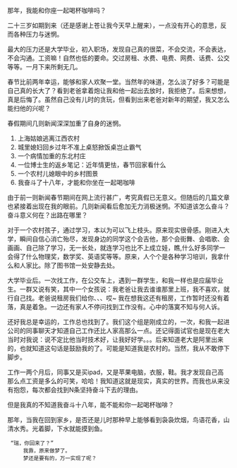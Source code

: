 那年，我能和你座一起喝杯咖啡吗？


二十三岁如期到来（还是感谢上苍让我今天早上醒来），一点没有开心的意思，反而各种压力与迷惘。

最大的压力还是大学毕业，初入职场，发现自己真的很菜，不会交流，不会表达，不会沟通。工资嘛！自然也低的要命。交过房租、水费、电费、网费、话费、公交等等。一月下来所剩无几。

春节比前两年幸运，能够和家人欢聚一堂。当然年的味道，怎么淡了好多？可能是自己真的长大了？看到老爸拿着炮让我和他一起出去放时，我拒绝了。后来想想，真是后悔了。虽然自己没有儿时的贪玩，但看到出来老爸对新年的期望，我又怎么能扫他的兴呢？

春假期间几则新闻深深加重了自身的迷惘。
1. 上海姑娘逃离江西农村
2. 城里媳妇回乡过年不准上桌怒掀饭桌岂止霸气 
3. 一个病情加重的东北村庄  
4. 一位博士生的返乡笔记：近年情更怯，春节回家看什么
5. 一个农村儿媳眼中的乡村图景
6. 我奋斗了十八年，才能和你坐在一起喝咖啡

由于前一则新闻春节期间在网上流行甚广，考究真假已无意义。但随后的几篇文章也紧接着出现在我的眼前。几则新闻看后愈加无力消极迷惘。不知道该怎么奋斗？奋斗意义何在？出路在哪里？

对于一个农村孩子，通过学习，本以为可以飞上枝头。原来现实很骨感。刚进入大学，瞬间自信心消亡殆尽，发现身边的同学这个会吉他，那个会街舞、会唱歌、会画画、自己除了学习，无一长处，就连学习也比不上成立娃，瞧,什么好多同学一会得了什么物理奖，数学奖、英语奖等等。原来，人个个是各种学习培训，我拿什么和人家比。除了图书馆一处安静去处。

大学毕业后。一次找工作，在公交车上，遇到一群学生，和我一样也是应届毕业生。一群又说有笑，其中一个女孩说：我老爸让我去谁谁那里上班，我不喜欢，就行自己找。老爸说租房我们给你、、、哎~ 我在想我这还有租房，工作暂时还没有着落，真是着急。一边还有家人不停问找到工作没有。心中的落寞不知与何人诉。

还好我总是幸运的，工作总也找到了。我们这个组是刚成立的，一次，和我一起进公司的同事聊天才知道自己工作还比人家高那么一点。还记得面试官也是现在老大当时对我说：说不定比他当时技术好，让我好好学。。。后来知道老大是阿里出来的，也就知道这句话是鼓励我的了。可能是知道我是农村的。当然，我从不敢停下脚步。

工作一两个月后，同事又是买ipad，又是苹果电脑，衣服，鞋。我才发现自己高那么点工资是多么的可笑，哈哈！我知道这就是现实，真实的世界。而我也从来没有抱怨，每次都会找到N条坚持奋斗下去的理由。

但是我真的不知道我奋斗十八年，能不能和你一起喝杯咖啡？

那年，当我在回到家乡，是否还是儿时那种早上能够看到袅袅炊烟，鸟语花香，山清水秀。光着脚，下水就能摸到鱼。

```
 “瑞，你回来了？”
     我靠，原来做梦了。
     梦还是要有的，万一实现了呢？
```